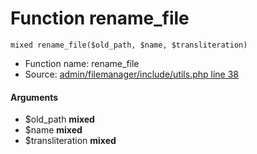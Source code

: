 Function rename_file
===========================





    mixed rename_file($old_path, $name, $transliteration)

* Function name: rename_file
* Source: [admin/filemanager/include/utils.php line 38](https://github.com/PrestaShop/PrestaShop/blob/1.6.1.1/admin/filemanager/include/utils.php#L38)

#### Arguments
* $old_path **mixed**
* $name **mixed**
* $transliteration **mixed**

